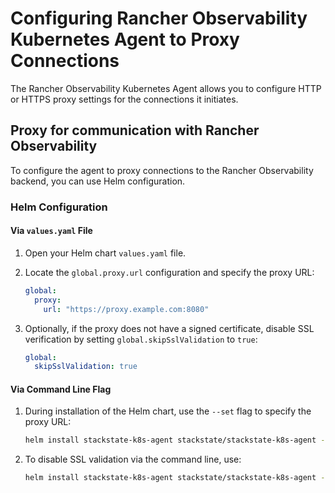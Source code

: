 # Configuring Rancher Observability Kubernetes Agent to Proxy Connections

The Rancher Observability Kubernetes Agent allows you to configure HTTP or HTTPS proxy settings for the connections it initiates.

## Proxy for communication with Rancher Observability

To configure the agent to proxy connections to the Rancher Observability backend, you can use Helm configuration.

### Helm Configuration

#### Via `values.yaml` File

1. Open your Helm chart `values.yaml` file.

2. Locate the `global.proxy.url` configuration and specify the proxy URL:

    ```yaml
    global:
      proxy:
        url: "https://proxy.example.com:8080"
    ```

3. Optionally, if the proxy does not have a signed certificate, disable SSL verification by setting `global.skipSslValidation` to `true`:

    ```yaml
    global:
      skipSslValidation: true
    ```

#### Via Command Line Flag

1. During installation of the Helm chart, use the `--set` flag to specify the proxy URL:

    ```bash
    helm install stackstate-k8s-agent stackstate/stackstate-k8s-agent --set global.proxy.url="https://proxy.example.com:8080"
    ```

2. To disable SSL validation via the command line, use:

    ```bash
    helm install stackstate-k8s-agent stackstate/stackstate-k8s-agent --set global.skipSslValidation=true
    ```